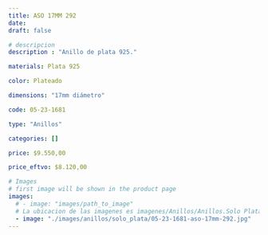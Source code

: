 ```yaml
---
title: ASO 17MM 292
date: 
draft: false

# descripcion
description : "Anillo de plata 925."

materials: Plata 925

color: Plateado

dimensions: "17mm diámetro"

code: 05-23-1681

type: "Anillos"

categories: []

price: $9.550,00

price_eftvo: $8.120,00

# Images
# first image will be shown in the product page
images:
  # - image: "images/path_to_image"
  # La ubicacion de las imagenes es imagenes/Anillos/Anillos.Solo Plata/05-23-1681-aso-17mm-292
  - image: "./images/anillos/solo_plata/05-23-1681-aso-17mm-292.jpg"
---
```

